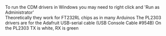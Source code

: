 To run the CDM drivers in Windows you may need to right click and 'Run as Administrator'<br>
Theoretically they work for FT232RL chips as in many Arduinos
The PL2303 drivers are for the Adafruit USB-serial cable (USB Console Cable #954B)
On the PL2303 TX is white, RX is green
